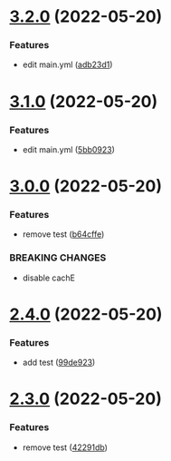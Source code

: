 # [3.2.0](https://github.com/Supersalt/APT3/compare/v3.1.0...v3.2.0) (2022-05-20)


### Features

* edit main.yml ([adb23d1](https://github.com/Supersalt/APT3/commit/adb23d138adc4f3c6d1014131735dc28de50aafd))



# [3.1.0](https://github.com/Supersalt/APT3/compare/v3.0.0...v3.1.0) (2022-05-20)


### Features

* edit main.yml ([5bb0923](https://github.com/Supersalt/APT3/commit/5bb0923e7a010dceb182071258a9c5f657c482ab))



# [3.0.0](https://github.com/Supersalt/APT3/compare/v2.4.0...v3.0.0) (2022-05-20)


### Features

* remove test ([b64cffe](https://github.com/Supersalt/APT3/commit/b64cffef979df1194bbeb6e410f2419f277aa7fa))


### BREAKING CHANGES

* disable cachE



# [2.4.0](https://github.com/Supersalt/APT3/compare/v2.3.0...v2.4.0) (2022-05-20)


### Features

* add test ([99de923](https://github.com/Supersalt/APT3/commit/99de923f892fe8e9f5c0a44fb26788e49219a4be))



# [2.3.0](https://github.com/Supersalt/APT3/compare/v2.2.1...v2.3.0) (2022-05-20)


### Features

* remove test ([42291db](https://github.com/Supersalt/APT3/commit/42291db245d2d2d7a04de4e9fe9c631c5c9998f7))



